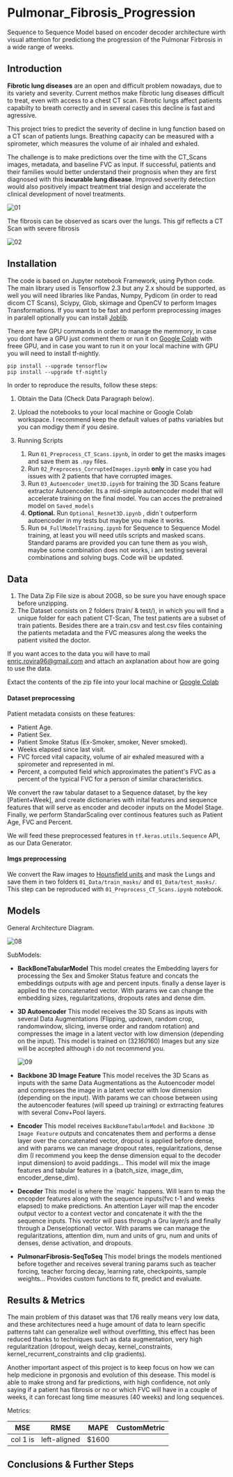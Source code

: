# Pulmonar_Fibrosis_Progression

Sequence to Sequence Model based on encoder decoder architecture wirth visual attention for predictiong the progression of the Pulmonar Firbrosis in a wide range of weeks.

## Introduction

**Fibrotic lung diseases** are an open and difficult problem nowadays, due to its variety and severity. Current methos make fibrotic lung diseases difficult to treat, even with access to a chest CT scan. Fibrotic lungs affect patients capabilty to breath correctly and in several cases this decline is fast and agressive.

This project tries to predict the severity of decline in lung function based on a CT scan of patients lungs. Breathing capacity can be measured with a spirometer, which measures the volume of air inhaled and exhaled.

The challenge is to make predictions over the time with the CT_Scans images, metadata, and baseline FVC as input. If successful, patients and their families would better understand their prognosis when they are first diagnosed with this **incurable lung disease**. Improved severity detection would also positively impact treatment trial design and accelerate the clinical development of novel treatments.

![01](./Miscellaneous/01_pulm_fib.png)

The fibrosis can be observed as scars over the lungs. This gif reflects a CT Scan with severe fibrosis

![02](./Miscellaneous/04_scan_gif.gif)


## Installation

The code is based on Jupyter notebook Framework, using Python code. The main library used is Tensorflow 2.3 but any 2.x should be supported, as well you will need libraries like Pandas, Numpy, Pydicom (in order to read dicom CT Scans), Sciypy, Glob, skimage and OpenCV to perform Images Transformations. If you want to be fast and perform preprocessing images in paralell optionally you can install [Joblib](https://joblib.readthedocs.io/en/latest/). 

There are few GPU commands in order to manage the memmory, in case you dont have a GPU just comment them or run it on [Google Colab](https://colab.research.google.com/) with freee GPU, and in case you want to run it on your local machine with GPU you will need to install tf-nightly.

`pip install --upgrade tensorflow`<br>
`pip install --upgrade tf-nightly`

In order to reproduce the results, follow these steps:

 1. Obtain the Data (Check Data Paragraph below). 
 
 2. Upload the notebooks to your local machine or Google Colab workspace. I recommend keep the default values of paths variables but you can modigy them if you desire.
 
 3. Running Scripts
     1. Run `01_Preprocess_CT_Scans.ipynb`, in order to get the masks images and save them as `.npy` files. 
     2. Run `02_Preprocess_CorruptedImages.ipynb` **only** in case you had issues with 2 patients that have corrupted images.
     3. Run `03_Autoencoder_Unet3D.ipynb` for training the 3D Scans feature extractor Autoencoder. Its a mid-simple autoencoder model that will accelerate training on the final model. You can acces the pretrained model on `Saved_models`
     4. **Optional.** Run `Optional_Resnet3D.ipynb` , didn´t outperform autoencoder in my tests but maybe you make it works.
     5. Run `04_FullModelTraining.ipynb` for Sequence to Sequence Model training, at least you will need utils scripts and masked scans. Standard params are provided you can tune them as you wish, maybe some combination does not works, i am testing several combinations and solving bugs. Code will be updated.
 
 ## Data
 
1. The Data Zip File size is about 20GB, so be sure you have enough space before unzipping.
2. The Dataset consists on 2 folders (train/ & test/), in which you will find a unique folder for each patient CT-Scan, The test patients are a subset of train patients. Besides there are a train.csv and test.csv files containing the patients metadata and the FVC measures along the weeks the patient visited the doctor.

If you want acces to the data you will have to mail <enric.rovira96@gmail.com> and attach an axplanation about how are going to use the data.

Extact the contents of the zip file into your local machine or [Google Colab](https://colab.research.google.com/)

#### Dataset preprocessing

Patient metadata consists on these features:
 - Patient Age.
 - Patient Sex.
 - Patient Smoke Status (Ex-Smoker, smoker, Never smoked).
 - Weeks elapsed since last visit.
 - FVC forced vital capacity, volume of air exhaled measured with a spirometer and represented in ml.
 - Percent, a computed field which approximates the patient's FVC as a percent of the typical FVC for a person of similar characteristics.

We convert the raw tabular dataset to a Sequence dataset, by the key [Patient+Week], and create dictionaries with inital features and sequence features that will serve as encoder and decoder inputs on the Model Stage. Finally, we perform StandarScaling over continous features such as Patient Age, FVC and Percent.

We will feed these preprocessed features in `tf.keras.utils.Sequence` API, as our Data Generator.

#### Imgs preprocessing

We convert the Raw images to [Hounsfield units](https://en.wikipedia.org/wiki/Hounsfield_scale) and mask the Lungs and save them in two folders `01_Data/train_masks/` and `01_Data/test_masks/`. This step can be reproduced with `01_Preprocess_CT_Scans.ipynb` notebook.

 ## Models
 
 General Architecture Diagram.
 
 ![08](./Miscellaneous/08_Model_diagram.PNG)
 
 SubModels:
 
  - **BackBoneTabularModel** This model creates the Embedding layers for processing the Sex and Smoker Status feature and concats the embeddings outputs with age and percent inputs. finally a dense layer is applied to the concatenated vector. With params we can change the embedding sizes, regularitzations, dropouts rates and dense dim.
  
  - **3D Autoencoder** 
   This model receives the 3D Scans as inputs with several Data Augmentations (Flipping, updown, random crop, randomwindow, slicing, inverse order and random rotation) and compresses the image in a latent vector with low dimension (depending on the input). This model is  trained on (32*160*160) Images but any size will be accepted although i do not recommend you.
   
     ![09](./Miscellaneous/09_Vnet_architecture_resized.png)

  - **Backbone 3D Image Feature**
  This model receives the 3D Scans as inputs with the same Data Augmentations as the Autoencoder model and compresses the image in a latent vector with low dimension (depending on the input). With params we can choose between using the autoencoder features (will speed up training) or extrracting features with several Conv+Pool layers.
  
  - **Encoder**
  This model receives `BackBoneTabularModel` and `Backbone 3D Image Feature` outputs and concatenates them and performs a dense layer over the concatenated vector, dropout is applied before dense, and with params we can manage dropout rates, regularitzations, dense dim (I recommend you keep the dense dimension equal to the decoder input dimension) to avoid paddings... This model will mix the image features and tabular features in a (batch_size, image_dim, encoder_dense_dim).
  
  - **Decoder**
  This model is where the ´magic´ happens. Will learn to map the encopder features along with the sequence inputs(fvc t-1 and weeks elapsed) to make predictions. An attention Layer will map the encoder output vector to a context vector and concatenate it with the the sequence inputs. This vector will pass through a Gru layer/s and finally through a Dense(optional) vector. With params we can manage the regularitzations, attention dim, num and units of gru, num and units of denses, dense activation, and dropouts.  
  
  - **PulmonarFibrosis-SeqToSeq**
  This model brings the models mentioned before together and receives several traning params such as teacher forcing, teacher forcing decay, learning rate, checkpoints, sample weights... Provides custom functions to fit, predict and evaluate.
  
 
 ## Results & Metrics
 
 The main problem of this dataset was that 176 really means very low data, and these architectures need a huge amount of data to learn specific patterns taht can generalize well without overfitting, this effect has been reduced thanks to techniques such as data augmentation, very high regularitzation (dropout, weigh decay, kernel_constraints, kernel_recurrent_constraints and clip gradients).
 
 Another important aspect of this project is to keep focus on how we can help medicione in prgonosis and evolution of this desease. This model is able to make strong and far predictions, with high confidence, not only saying if a patient has fibrosis or no or which FVC will have in a couple of weeks, it can forecast long time measures (40 weeks) and long sequences.
 
 Metrics:
 
  | MSE   |      RMSE      |  MAPE | CustomMetric |
  |----------|:-------------:|:------:|------:|
  | col 1 is |  left-aligned | $1600 || $1600 |
 
 ## Conclusions & Further Steps




